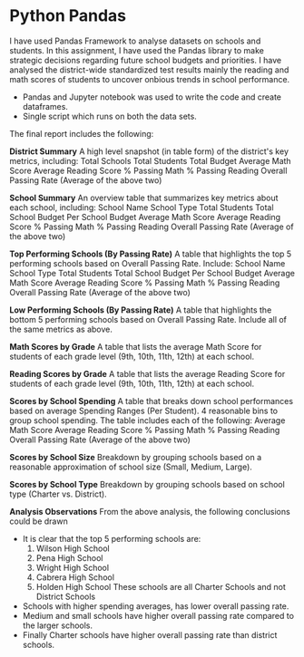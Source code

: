 # Python Pandas
I have used Pandas Framework to analyse datasets on schools and students.
In this assignment, I have used the Pandas library to make strategic decisions regarding future school budgets and priorities. I have analysed the district-wide standardized test results mainly the reading and math scores of students to uncover onbious trends in school performance.

- Pandas and Jupyter notebook was used to write the code and create dataframes.
- Single script which runs on both the data sets.

The final report includes the following:

**District Summary** 
A high level snapshot (in table form) of the district's key metrics, including:
Total Schools
Total Students
Total Budget
Average Math Score
Average Reading Score
% Passing Math
% Passing Reading
Overall Passing Rate (Average of the above two)

**School Summary**
An overview table that summarizes key metrics about each school, including:
School Name
School Type
Total Students
Total School Budget
Per School Budget
Average Math Score
Average Reading Score
% Passing Math
% Passing Reading
Overall Passing Rate (Average of the above two)

**Top Performing Schools (By Passing Rate)**
A table that highlights the top 5 performing schools based on Overall Passing Rate. Include:
School Name
School Type
Total Students
Total School Budget
Per School Budget
Average Math Score
Average Reading Score
% Passing Math
% Passing Reading
Overall Passing Rate (Average of the above two)

**Low Performing Schools (By Passing Rate)**
A table that highlights the bottom 5 performing schools based on Overall Passing Rate. Include all of the same metrics as above.

**Math Scores by Grade**
A table that lists the average Math Score for students of each grade level (9th, 10th, 11th, 12th) at each school.

**Reading Scores by Grade**
A table that lists the average Reading Score for students of each grade level (9th, 10th, 11th, 12th) at each school.

**Scores by School Spending**
A table that breaks down school performances based on average Spending Ranges (Per Student). 4 reasonable bins to group school spending. The table includes each of the following:
Average Math Score
Average Reading Score
% Passing Math
% Passing Reading
Overall Passing Rate (Average of the above two)

**Scores by School Size**
Breakdown by grouping schools based on a reasonable approximation of school size (Small, Medium, Large).

**Scores by School Type**
Breakdown by grouping schools based on school type (Charter vs. District).

**Analysis Observations**
From the above analysis, the following conclusions could be drawn
- It is clear that the top 5 performing schools are:
  1. Wilson High School	
  2. Pena High School	
  3. Wright High School	
  4. Cabrera High School	
  5. Holden High School	
These schools are all Charter Schools and not District Schools
- Schools with higher spending averages, has lower overall passing rate.
- Medium and small schools have higher overall passing rate compared to the larger schools.
- Finally Charter schools have higher overall passing rate than district schools.
